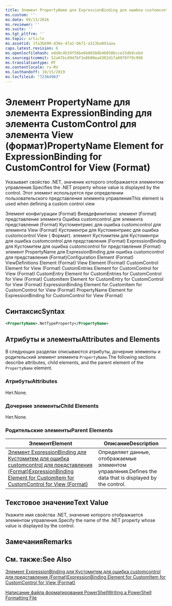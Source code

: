 ```yaml
---
title: Элемент PropertyName для ExpressionBinding для ошибка customcontrol в представлении (формат) | Документация Майкрософт
ms.custom: ''
ms.date: 09/13/2016
ms.reviewer: ''
ms.suite: ''
ms.tgt_pltfrm: ''
ms.topic: article
ms.assetid: 1fa3b699-d36e-47a2-b671-a313ba091aaa
caps.latest.revision: 6
ms.openlocfilehash: edd8c4b39f56be6b8658db46050bcce33db9cebd
ms.sourcegitcommit: 52a67bcd9d7bf3e8600ea4302d1fa8970ff9c998
ms.translationtype: MT
ms.contentlocale: ru-RU
ms.lasthandoff: 10/15/2019
ms.locfileid: "72364983"
---
```

# <a name="propertyname-element-for-expressionbinding-for-customcontrol-for-view-format"></a><span data-ttu-id="6e5f6-102">Элемент PropertyName для элемента ExpressionBinding для элемента CustomControl для элемента View (формат)</span><span class="sxs-lookup"><span data-stu-id="6e5f6-102">PropertyName Element for ExpressionBinding for CustomControl for View (Format)</span></span>

<span data-ttu-id="6e5f6-103">Указывает свойство .NET, значение которого отображается элементом управления.</span><span class="sxs-lookup"><span data-stu-id="6e5f6-103">Specifies the .NET property whose value is displayed by the control.</span></span> <span data-ttu-id="6e5f6-104">Этот элемент используется при определении пользовательского представления элемента управления</span><span class="sxs-lookup"><span data-stu-id="6e5f6-104">This element is used when defining a custom control view</span></span>

<span data-ttu-id="6e5f6-105">Элемент конфигурации (Format) Виевдефинитионс элемент (Format) представление элемента Ошибка customcontrol для элемента представления (Format) Кустоментриес для ошибка customcontrol для элемента View (Format) Кустоментри для Кустоментриес для ошибка customcontrol View ( Формат). элемент Кустомитем для Кустоментри для ошибка customcontrol для представления (Format) ExpressionBinding для Кустомитем для ошибка customcontrol for представления (Format) элемент PropertyName для ExpressionBinding для ошибка customcontrol для представления (Format)</span><span class="sxs-lookup"><span data-stu-id="6e5f6-105">Configuration Element (Format) ViewDefinitions Element (Format) View Element (Format) CustomControl Element for View (Format) CustomEntries Element for CustomControl for View (Format) CustomEntry Element for CustomEntries for CustomControl for View (Format) CustomItem Element for CustomEntry for CustomControl for View (Format) ExpressionBinding Element for CustomItem for CustomControl for View (Format) PropertyName Element for ExpressionBinding for CustomControl for View (Format)</span></span>

## <a name="syntax"></a><span data-ttu-id="6e5f6-106">Синтаксис</span><span class="sxs-lookup"><span data-stu-id="6e5f6-106">Syntax</span></span>

```xml
<PropertyName>.NetTypeProperty</PropertyName>
```

## <a name="attributes-and-elements"></a><span data-ttu-id="6e5f6-107">Атрибуты и элементы</span><span class="sxs-lookup"><span data-stu-id="6e5f6-107">Attributes and Elements</span></span>

<span data-ttu-id="6e5f6-108">В следующих разделах описываются атрибуты, дочерние элементы и родительский элемент элемента `PropertyName`.</span><span class="sxs-lookup"><span data-stu-id="6e5f6-108">The following sections describe attributes, child elements, and the parent element of the `PropertyName` element.</span></span>

### <a name="attributes"></a><span data-ttu-id="6e5f6-109">Атрибуты</span><span class="sxs-lookup"><span data-stu-id="6e5f6-109">Attributes</span></span>

<span data-ttu-id="6e5f6-110">Нет.</span><span class="sxs-lookup"><span data-stu-id="6e5f6-110">None.</span></span>

### <a name="child-elements"></a><span data-ttu-id="6e5f6-111">Дочерние элементы</span><span class="sxs-lookup"><span data-stu-id="6e5f6-111">Child Elements</span></span>

<span data-ttu-id="6e5f6-112">Нет.</span><span class="sxs-lookup"><span data-stu-id="6e5f6-112">None.</span></span>

### <a name="parent-elements"></a><span data-ttu-id="6e5f6-113">Родительские элементы</span><span class="sxs-lookup"><span data-stu-id="6e5f6-113">Parent Elements</span></span>

|<span data-ttu-id="6e5f6-114">Элемент</span><span class="sxs-lookup"><span data-stu-id="6e5f6-114">Element</span></span>|<span data-ttu-id="6e5f6-115">Описание</span><span class="sxs-lookup"><span data-stu-id="6e5f6-115">Description</span></span>|
|-------------|-----------------|
|[<span data-ttu-id="6e5f6-116">Элемент ExpressionBinding для Кустомитем для ошибка customcontrol для представления (Format)</span><span class="sxs-lookup"><span data-stu-id="6e5f6-116">ExpressionBinding Element for CustomItem for CustomControl for View (Format)</span></span>](./expressionbinding-element-for-customitem-for-customcontrol-for-view-format.md)|<span data-ttu-id="6e5f6-117">Определяет данные, отображаемые элементом управления.</span><span class="sxs-lookup"><span data-stu-id="6e5f6-117">Defines the data that is displayed by the control.</span></span>|

## <a name="text-value"></a><span data-ttu-id="6e5f6-118">Текстовое значение</span><span class="sxs-lookup"><span data-stu-id="6e5f6-118">Text Value</span></span>

<span data-ttu-id="6e5f6-119">Укажите имя свойства .NET, значение которого отображается элементом управления.</span><span class="sxs-lookup"><span data-stu-id="6e5f6-119">Specify the name of the .NET property whose value is displayed by the control.</span></span>

## <a name="remarks"></a><span data-ttu-id="6e5f6-120">Замечания</span><span class="sxs-lookup"><span data-stu-id="6e5f6-120">Remarks</span></span>

## <a name="see-also"></a><span data-ttu-id="6e5f6-121">См. также:</span><span class="sxs-lookup"><span data-stu-id="6e5f6-121">See Also</span></span>

[<span data-ttu-id="6e5f6-122">Элемент ExpressionBinding для Кустомитем для ошибка customcontrol для представления (Format)</span><span class="sxs-lookup"><span data-stu-id="6e5f6-122">ExpressionBinding Element for CustomItem for CustomControl for View (Format)</span></span>](./expressionbinding-element-for-customitem-for-customcontrol-for-view-format.md)

[<span data-ttu-id="6e5f6-123">Написание файла форматирования PowerShell</span><span class="sxs-lookup"><span data-stu-id="6e5f6-123">Writing a PowerShell Formatting File</span></span>](./writing-a-powershell-formatting-file.md)

